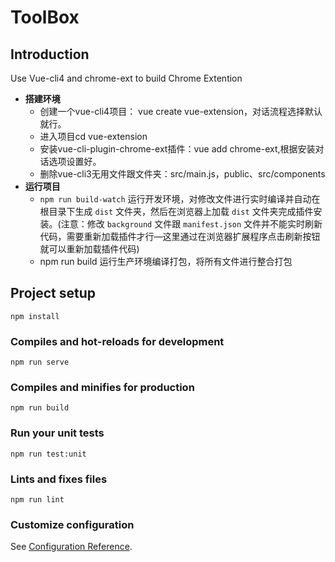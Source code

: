 # ToolBox

## Introduction
Use Vue-cli4 and chrome-ext to build Chrome Extention
- **搭建环境**
    - 创建一个vue-cli4项目： vue create vue-extension，对话流程选择默认就行。
    - 进入项目cd vue-extension
    - 安装vue-cli-plugin-chrome-ext插件：vue add chrome-ext,根据安装对话选项设置好。
    - 删除vue-cli3无用文件跟文件夹：src/main.js，public、src/components
- **运行项目**
    - `npm run build-watch` 运行开发环境，对修改文件进行实时编译并自动在根目录下生成 `dist` 文件夹，然后在浏览器上加载 `dist` 文件夹完成插件安装。(注意：修改 `background` 文件跟 `manifest.json` 文件并不能实时刷新代码，需要重新加载插件才行—这里通过在浏览器扩展程序点击刷新按钮就可以重新加载插件代码)
    - npm run build 运行生产环境编译打包，将所有文件进行整合打包


## Project setup
```
npm install
```

### Compiles and hot-reloads for development
```
npm run serve
```

### Compiles and minifies for production
```
npm run build
```

### Run your unit tests
```
npm run test:unit
```

### Lints and fixes files
```
npm run lint
```

### Customize configuration
See [Configuration Reference](https://cli.vuejs.org/config/).
